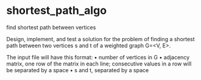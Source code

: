 # shortest_path_algo
find shortest path between vertices

Design, implement, and test a solution for the problem of finding a shortest path between two vertices s
and t of a weighted graph G=<V, E>.

The input file will have this format:
• number of vertices in G
• adjacency matrix, one row of the matrix in each line; consecutive values in a row will be
separated by a space
• s and t, separated by a space

